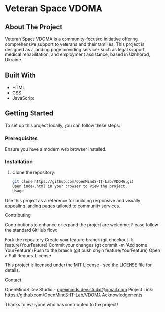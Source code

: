 # Veteran Space VDOMA

## About The Project

Veteran Space VDOMA is a community-focused initiative offering comprehensive support to veterans and their families.
This project is designed as a landing page providing services such as legal support, medical rehabilitation, and
employment assistance, based in Uzhhorod, Ukraine.

## Built With

- HTML
- CSS
- JavaScript

## Getting Started

To set up this project locally, you can follow these steps:

### Prerequisites

Ensure you have a modern web browser installed.

### Installation

1. Clone the repository:
   ```sh
   git clone https://github.com/OpenMindS-IT-Lab/VDOMA.git
   Open index.html in your browser to view the project.
   Usage
   ```

Use this project as a reference for building responsive and visually appealing landing pages tailored to community
services.

Contributing

Contributions to enhance or expand the project are welcome. Please follow the standard GitHub flow:

Fork the repository Create your feature branch (git checkout -b feature/YourFeature) Commit your changes (git commit -m
'Add some YourFeature') Push to the branch (git push origin feature/YourFeature) Open a Pull Request License

This project is licensed under the MIT License - see the LICENSE file for details.

Contact

OpenMindS Dev Studio - openminds.dev.studio@gmail.com Project Link: https://github.com/OpenMindS-IT-Lab/VDOMA
Acknowledgements

Thanks to everyone who has contributed to the project!
